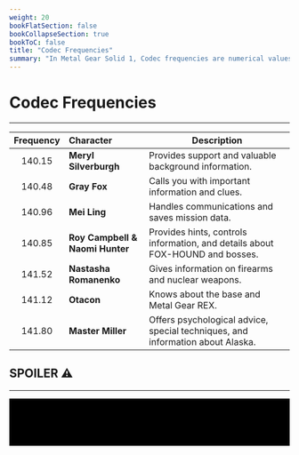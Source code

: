 ```yaml
---
weight: 20
bookFlatSection: false
bookCollapseSection: true
bookToC: false
title: "Codec Frequencies"
summary: "In Metal Gear Solid 1, Codec frequencies are numerical values that players can dial in the Codec screen to contact various characters and receive advice, background information, or advance the plot."
---
```


<!--markdownlint-disable MD025 MD033 -->

<style>
.spoiler {
    background-color: #000;
    color: #000;
}

.spoiler:hover {
    color: #fff;
}
</style>

# Codec Frequencies

---

| **Frequency** | **Character**                   | **Description**                                                                |
| :-----------: | :------------------------------ | ------------------------------------------------------------------------------ |
|    140.15     | **Meryl Silverburgh**           | Provides support and valuable background information.                          |
|    140.48     | **Gray Fox**                    | Calls you with important information and clues.                                |
|    140.96     | **Mei Ling**                    | Handles communications and saves mission data.                                 |
|    140.85     | **Roy Campbell & Naomi Hunter** | Provides hints, controls information, and details about FOX-HOUND and bosses.  |
|    141.52     | **Nastasha Romanenko**          | Gives information on firearms and nuclear weapons.                             |
|    141.12     | **Otacon**                      | Knows about the base and Metal Gear REX.                                       |
|    141.80     | **Master Miller**               | Offers psychological advice, special techniques, and information about Alaska. |

## SPOILER ⚠️

---

<div class="spoiler">In the later stages of the story, Meryl's codec breaks down and you lose the ability to call her. The game also has multiple endings, and depending on whether Meryl lives or dies, you receive different items in the New Game+ mode. If she survives, you receive the Bandana, which gives you unlimited ammo. If she doesn't survive, you receive the Stealth Suit.</div>
